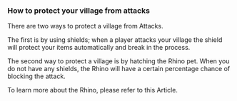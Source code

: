 ### How to protect your village from attacks
There are two ways to protect a village from Attacks. 

The first is by using shields; when a player attacks your village the shield will protect your items automatically and break in the process. 

The second way to protect a village is by hatching the Rhino pet. When you do not have any shields, the Rhino will have a certain percentage chance of blocking the attack.

To learn more about the Rhino, please refer to this Article. 
